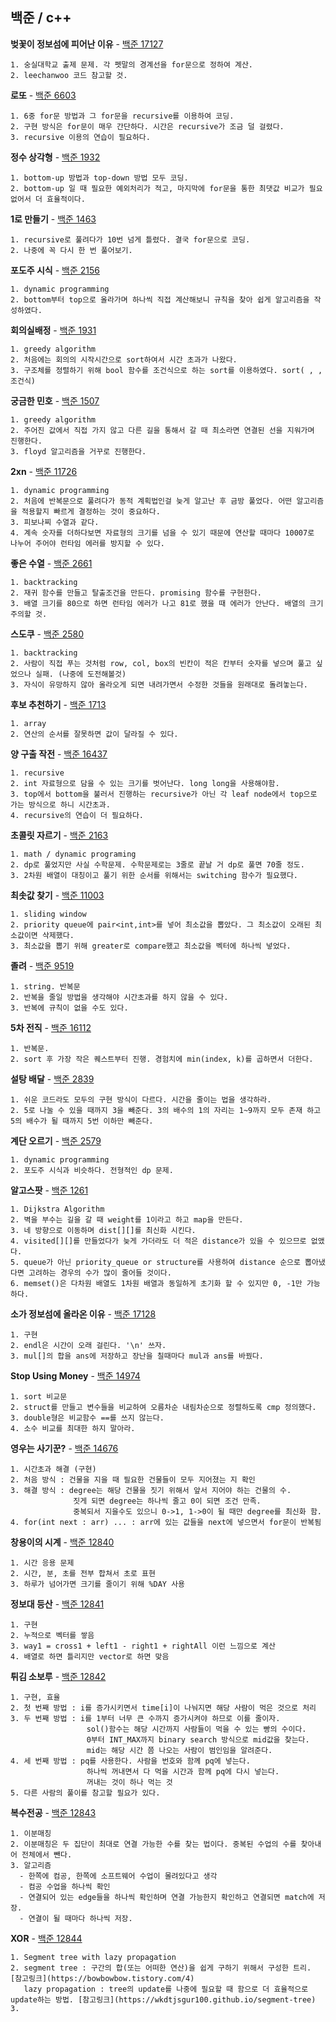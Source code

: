 백준 / c++
------------------


**벚꽃이 정보섬에 피어난 이유** - [백준 17127](https://www.acmicpc.net/problem/17127)
```
1. 숭실대학교 출제 문제. 각 펫말의 경계선을 for문으로 정하여 계산.
2. leechanwoo 코드 참고할 것.
```

**로또** - [백준 6603](https://www.acmicpc.net/problem/6603)
```
1. 6중 for문 방법과 그 for문을 recursive를 이용하여 코딩.
2. 구현 방식은 for문이 매우 간단하다. 시간은 recursive가 조금 덜 걸렸다.
3. recursive 이용의 연습이 필요하다.
```

**정수 상각형** - [백준 1932](https://www.acmicpc.net/problem/1932)
```
1. bottom-up 방법과 top-down 방법 모두 코딩.
2. bottom-up 일 때 필요한 예외처리가 적고, 마지막에 for문을 통한 최댓값 비교가 필요없어서 더 효율적이다.
```

**1로 만들기** - [백준 1463](https://www.acmicpc.net/problem/1463)
```
1. recursive로 풀려다가 10번 넘게 틀렸다. 결국 for문으로 코딩.
2. 나중에 꼭 다시 한 번 풀어보기.
```

**포도주 시식** - [백준 2156](https://www.acmicpc.net/problem/2156)
```
1. dynamic programming
2. bottom부터 top으로 올라가며 하나씩 직접 계산해보니 규칙을 찾아 쉽게 알고리즘을 작성하였다.
```

**회의실배정** - [백준 1931](https://www.acmicpc.net/problem/1931)
```
1. greedy algorithm
2. 처음에는 회의의 시작시간으로 sort하여서 시간 초과가 나왔다.
3. 구조체를 정렬하기 위해 bool 함수를 조건식으로 하는 sort를 이용하였다. sort( , , 조건식)
```

**궁금한 민호** - [백준 1507](https://www.acmicpc.net/problem/1507)
```
1. greedy algorithm
2. 주어진 값에서 직접 가지 않고 다른 길을 통해서 갈 때 최소라면 연결된 선을 지워가며 진행한다.
3. floyd 알고리즘을 거꾸로 진행한다.
```

**2xn** - [백준 11726](https://www.acmicpc.net/problem/11726)
```
1. dynamic programming
2. 처음에 반복문으로 풀려다가 동적 계획법인걸 늦게 알고난 후 금방 풀었다. 어떤 알고리즘을 적용할지 빠르게 결정하는 것이 중요하다.
3. 피보나찌 수열과 같다.
4. 계속 숫자를 더하다보면 자료형의 크기를 넘을 수 있기 때문에 연산할 때마다 10007로 나누어 주어야 런타임 에러를 방지할 수 있다.
```

**좋은 수열** - [백준 2661](https://www.acmicpc.net/problem/2661)
```
1. backtracking
2. 재귀 함수를 만들고 탈출조건을 만든다. promising 함수를 구현한다.
3. 배열 크기를 80으로 하면 런타임 에러가 나고 81로 했을 때 에러가 안난다. 배열의 크기 주의할 것.
```

**스도쿠** - [백준 2580](https://www.acmicpc.net/problem/2580)
```
1. backtracking
2. 사람이 직접 푸는 것처럼 row, col, box의 빈칸이 적은 칸부터 숫자를 넣으며 풀고 싶었으나 실패. (나중에 도전해볼것)
3. 자식이 유망하지 않아 올라오게 되면 내려가면서 수정한 것들을 원래대로 돌려놓는다.
```

**후보 추천하기** - [백준 1713](https://www.acmicpc.net/problem/1713)
```
1. array
2. 연산의 순서를 잘못하면 값이 달라질 수 있다.
```

**양 구출 작전** - [백준 16437](https://www.acmicpc.net/problem/16437)
```
1. recursive
2. int 자료형으로 담을 수 있는 크기를 벗어난다. long long을 사용해야함.
3. top에서 bottom을 불러서 진행하는 recursive가 아닌 각 leaf node에서 top으로 가는 방식으로 하니 시간초과.
4. recursive의 연습이 더 필요하다.
```

**초콜릿 자르기** - [백준 2163](https://www.acmicpc.net/problem/2163)
```
1. math / dynamic programing
2. dp로 풀었지만 사실 수학문제. 수학문제로는 3줄로 끝날 거 dp로 풀면 70줄 정도.
3. 2차원 배열이 대칭이고 풀기 위한 순서를 위해서는 switching 함수가 필요했다.
```

**최솟값 찾기** - [백준 11003](https://www.acmicpc.net/problem/11003)
```
1. sliding window
2. priority queue에 pair<int,int>를 넣어 최소값을 뽑았다. 그 최소값이 오래된 최소값이면 삭제했다.
3. 최소값을 뽑기 위해 greater로 compare했고 최소값을 벡터에 하나씩 넣었다.
```

**졸려** - [백준 9519](https://www.acmicpc.net/problem/9519)
```
1. string. 반복문
2. 반복을 줄일 방법을 생각해야 시간초과를 하지 않을 수 있다.
3. 반복에 규칙이 없을 수도 있다.
```

**5차 전직** - [백준 16112](https://www.acmicpc.net/problem/16112)
```
1. 반복문.
2. sort 후 가장 작은 퀘스트부터 진행. 경험치에 min(index, k)를 곱하면서 더한다.
```

**설탕 배달** - [백준 2839](https://www.acmicpc.net/problem/2839)
```
1. 쉬운 코드라도 모두의 구현 방식이 다르다. 시간을 줄이는 법을 생각하라.
2. 5로 나눌 수 있을 때까지 3을 빼준다. 3의 배수의 1의 자리는 1~9까지 모두 존재 하고 5의 배수가 될 때까지 5번 이하만 빼준다.
```

**계단 오르기** - [백준 2579](https://www.acmicpc.net/problem/2579)
```
1. dynamic programming
2. 포도주 시식과 비슷하다. 전형적인 dp 문제.
```

**알고스팟** - [백준 1261](https://www.acmicpc.net/problem/1261)
```
1. Dijkstra Algorithm
2. 벽을 부수는 길을 갈 때 weight를 1이라고 하고 map을 만든다.
3. 네 방향으로 이동하며 dist[][]를 최신화 시킨다.
4. visited[][]를 만들었다가 늦게 가더라도 더 적은 distance가 있을 수 있으므로 없앴다.
5. queue가 아닌 priority_queue or structure를 사용하여 distance 순으로 뽑아냈다면 고려하는 경우의 수가 많이 줄어들 것이다.
6. memset()은 다차원 배열도 1차원 배열과 동일하게 초기화 할 수 있지만 0, -1만 가능하다.
```

**소가 정보섬에 올라온 이유** - [백준 17128](https://www.acmicpc.net/problem/17128)
```
1. 구현
2. endl은 시간이 오래 걸린다. '\n' 쓰자.
3. mul[]의 합을 ans에 저장하고 장난을 칠때마다 mul과 ans를 바꿨다.
```

**Stop Using Money** - [백준 14974](https://www.acmicpc.net/problem/14674)
```
1. sort 비교문
2. struct를 만들고 변수들을 비교하여 오름차순 내림차순으로 정렬하도록 cmp 정의했다.
3. double형은 비교함수 ==를 쓰지 않는다.
4. 소수 비교를 최대한 하지 말아라.
```

**영우는 사기꾼?** - [백준 14676](https://www.acmicpc.net/problem/14676)
```
1. 시간초과 해결 (구현)
2. 처음 방식 : 건물을 지을 때 필요한 건물들이 모두 지어졌는 지 확인
3. 해결 방식 : degree는 해당 건물을 짓기 위해서 앞서 지어야 하는 건물의 수.
              짓게 되면 degree는 하나씩 줄고 0이 되면 조건 만족.
              중복되서 지을수도 있으니 0->1, 1->0이 될 때만 degree를 최신화 함.
4. for(int next : arr) ... : arr에 있는 값들을 next에 넣으면서 for문이 반복됨
```

**창용이의 시계** - [백준 12840](https://www.acmicpc.net/problem/12840)
```
1. 시간 응용 문제
2. 시간, 분, 초를 전부 합쳐서 초로 표현
3. 하루가 넘어가면 크기를 줄이기 위해 %DAY 사용
```

**정보대 등산** - [백준 12841](https://www.acmicpc.net/problem/12841)
```
1. 구현
2. 누적으로 벡터를 쌓음
3. way1 = cross1 + left1 - right1 + rightAll 이런 느낌으로 계산
4. 배열로 하면 틀리지만 vector로 하면 맞음
```

**튀김 소보루** - [백준 12842](https://www.acmicpc.net/problem/12842)
```
1. 구현, 효율
2. 첫 번째 방법 : i를 증가시키면서 time[i]이 나눠지면 해당 사람이 먹은 것으로 처리
3. 두 번째 방법 : i를 1부터 너무 큰 수까지 증가시켜야 하므로 이를 줄이자.
                 sol()함수는 해당 시간까지 사람들이 먹을 수 있는 빵의 수이다.
                 0부터 INT_MAX까지 binary search 방식으로 mid값을 찾는다.
                 mid는 해당 시간 쯤 나오는 사람이 범인임을 알려준다.
4. 세 번째 방법 : pq를 사용한다. 사람을 번호와 함께 pq에 넣는다.
                 하나씩 꺼내면서 다 먹을 시간과 함께 pq에 다시 넣는다.
                 꺼내는 것이 하나 먹는 것
5. 다른 사람의 풀이를 참고할 필요가 있다.                 
```

**복수전공** - [백준 12843](https://www.acmicpc.net/problem/12843)
```
1. 이분매칭
2. 이분매칭은 두 집단이 최대로 연결 가능한 수를 찾는 법이다. 중복된 수업의 수를 찾아내어 전체에서 뺀다.
3. 알고리즘
  - 한쪽에 컴공, 한쪽에 소프트웨어 수업이 몰려있다고 생각
  - 컴공 수업을 하나씩 확인
  - 연결되어 있는 edge들을 하나씩 확인하며 연결 가능한지 확인하고 연결되면 match에 저장.
  - 연결이 될 때마다 하나씩 저장. 
```

**XOR** - [백준 12844](https://www.acmicpc.net/problem/12844)
```
1. Segment tree with lazy propagation
2. segment tree : 구간의 합(또는 어떠한 연산)을 쉽게 구하기 위해서 구성한 트리. [참고링크](https://bowbowbow.tistory.com/4)
   lazy propagation : tree의 update를 나중에 필요할 때 함으로 더 효율적으로 update하는 방법. [참고링크](https://wkdtjsgur100.github.io/segment-tree)
3. 
```
